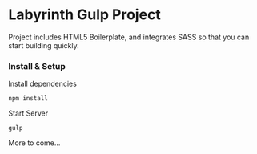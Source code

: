 # Labyrinth Gulp Project

Project includes HTML5 Boilerplate, and integrates SASS so that you can start building quickly.

### Install & Setup

Install dependencies
```
npm install
```

Start Server
```
gulp
```

More to come...